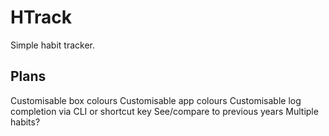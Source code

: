 # HTrack

Simple habit tracker.

## Plans
Customisable box colours
Customisable app colours
Customisable log completion via CLI or shortcut key
See/compare to previous years
Multiple habits?
